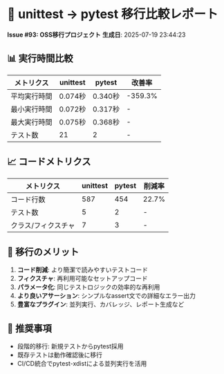 # 🔄 unittest → pytest 移行比較レポート
**Issue #93: OSS移行プロジェクト**
**生成日**: 2025-07-19 23:44:23

## 📊 実行時間比較

| メトリクス | unittest | pytest | 改善率 |
|------------|----------|---------|--------|
| 平均実行時間 | 0.074秒 | 0.340秒 | -359.3% |
| 最小実行時間 | 0.072秒 | 0.317秒 | - |
| 最大実行時間 | 0.075秒 | 0.368秒 | - |
| テスト数 | 21 | 2 | - |

## 📈 コードメトリクス

| メトリクス | unittest | pytest | 削減率 |
|------------|----------|---------|--------|
| コード行数 | 587 | 454 | 22.7% |
| テスト数 | 5 | 2 | - |
| クラス/フィクスチャ | 7 | 3 | - |

## 🎯 移行のメリット

1. **コード削減**: より簡潔で読みやすいテストコード
2. **フィクスチャ**: 再利用可能なセットアップコード
3. **パラメータ化**: 同じテストロジックの効率的な再利用
4. **より良いアサーション**: シンプルなassert文での詳細なエラー出力
5. **豊富なプラグイン**: 並列実行、カバレッジ、レポート生成など

## 📝 推奨事項

- 段階的移行: 新規テストからpytest採用
- 既存テストは動作確認後に移行
- CI/CD統合でpytest-xdistによる並列実行を活用
